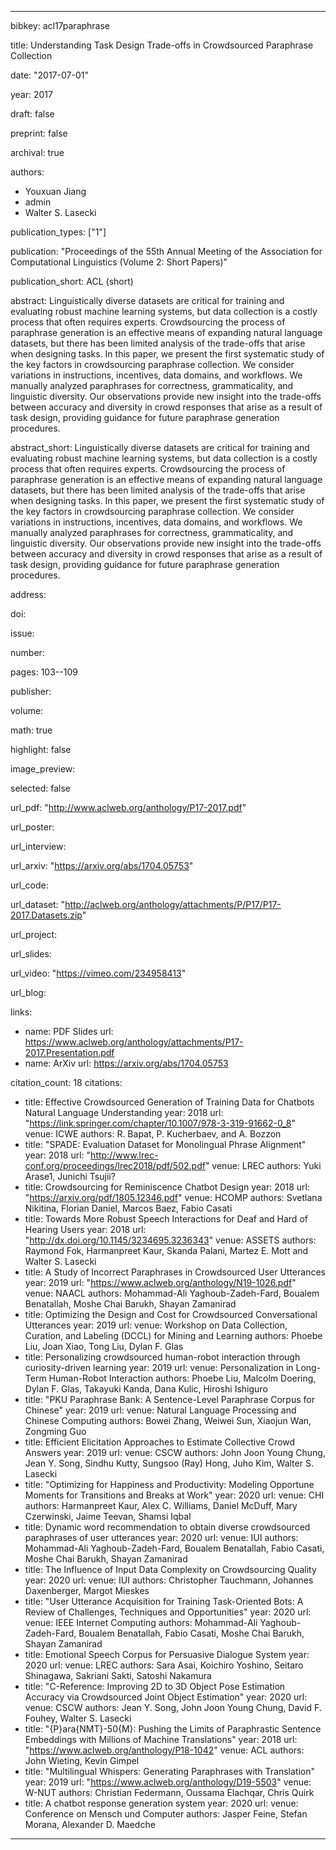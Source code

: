 ---

bibkey: acl17paraphrase

title: Understanding Task Design Trade-offs in Crowdsourced Paraphrase Collection

date: "2017-07-01"

year: 2017

draft: false

preprint: false

archival: true

authors: 
- Youxuan Jiang
- admin
- Walter S. Lasecki

publication_types: ["1"]

publication: "Proceedings of the 55th Annual Meeting of the Association for Computational Linguistics (Volume 2: Short Papers)"

publication_short: ACL (short)

abstract: Linguistically diverse datasets are critical for training and evaluating robust machine learning systems, but data collection is a costly process that often requires experts. Crowdsourcing the process of paraphrase generation is an effective means of expanding natural language datasets, but there has been limited analysis of the trade-offs that arise when designing tasks. In this paper, we present the first systematic study of the key factors in crowdsourcing paraphrase collection. We consider variations in instructions, incentives, data domains, and workflows. We manually analyzed paraphrases for correctness, grammaticality, and linguistic diversity. Our observations provide new insight into the trade-offs between accuracy and diversity in crowd responses that arise as a result of task design, providing guidance for future paraphrase generation procedures.

abstract_short: Linguistically diverse datasets are critical for training and evaluating robust machine learning systems, but data collection is a costly process that often requires experts. Crowdsourcing the process of paraphrase generation is an effective means of expanding natural language datasets, but there has been limited analysis of the trade-offs that arise when designing tasks. In this paper, we present the first systematic study of the key factors in crowdsourcing paraphrase collection. We consider variations in instructions, incentives, data domains, and workflows. We manually analyzed paraphrases for correctness, grammaticality, and linguistic diversity. Our observations provide new insight into the trade-offs between accuracy and diversity in crowd responses that arise as a result of task design, providing guidance for future paraphrase generation procedures.

address: 

doi: 

issue: 

number: 

pages: 103--109

publisher: 

volume: 

math: true

highlight: false

image_preview: 

selected: false

url_pdf: "http://www.aclweb.org/anthology/P17-2017.pdf"

url_poster: 

url_interview: 

url_arxiv: "https://arxiv.org/abs/1704.05753"

url_code: 

url_dataset: "http://aclweb.org/anthology/attachments/P/P17/P17-2017.Datasets.zip"

url_project: 

url_slides: 

url_video: "https://vimeo.com/234958413"

url_blog: 

links: 
- name: PDF Slides
  url: https://www.aclweb.org/anthology/attachments/P17-2017.Presentation.pdf
- name: ArXiv
  url: https://arxiv.org/abs/1704.05753

citation_count: 18
citations:
- title: Effective Crowdsourced Generation of Training Data for Chatbots Natural Language Understanding
  year: 2018
  url: "https://link.springer.com/chapter/10.1007/978-3-319-91662-0_8"
  venue: ICWE
  authors: R. Bapat, P. Kucherbaev, and A. Bozzon
- title: "SPADE: Evaluation Dataset for Monolingual Phrase Alignment"
  year: 2018
  url: "http://www.lrec-conf.org/proceedings/lrec2018/pdf/502.pdf"
  venue: LREC
  authors: Yuki Arase1, Junichi Tsujii?
- title: Crowdsourcing for Reminiscence Chatbot Design
  year: 2018
  url: "https://arxiv.org/pdf/1805.12346.pdf"
  venue: HCOMP
  authors: Svetlana Nikitina, Florian Daniel, Marcos Baez, Fabio Casati
- title: Towards More Robust Speech Interactions for Deaf and Hard of Hearing Users
  year: 2018
  url: "http://dx.doi.org/10.1145/3234695.3236343"
  venue: ASSETS
  authors: Raymond Fok, Harmanpreet Kaur, Skanda Palani, Martez E. Mott and Walter S. Lasecki
- title: A Study of Incorrect Paraphrases in Crowdsourced User Utterances
  year: 2019
  url: "https://www.aclweb.org/anthology/N19-1026.pdf"
  venue: NAACL
  authors: Mohammad-Ali Yaghoub-Zadeh-Fard, Boualem Benatallah, Moshe Chai Barukh, Shayan Zamanirad
- title: Optimizing the Design and Cost for Crowdsourced Conversational Utterances
  year: 2019
  url: 
  venue: Workshop on Data Collection, Curation, and Labeling (DCCL) for Mining and Learning
  authors: Phoebe Liu, Joan Xiao, Tong Liu, Dylan F. Glas
- title: Personalizing crowdsourced human-robot interaction through curiosity-driven learning
  year: 2019
  url: 
  venue: Personalization in Long-Term Human-Robot Interaction
  authors: Phoebe Liu, Malcolm Doering, Dylan F. Glas, Takayuki Kanda, Dana Kulic, Hiroshi Ishiguro
- title: "PKU Paraphrase Bank: A Sentence-Level Paraphrase Corpus for Chinese"
  year: 2019
  url: 
  venue: Natural Language Processing and Chinese Computing
  authors: Bowei Zhang, Weiwei Sun, Xiaojun Wan, Zongming Guo
- title: Efficient Elicitation Approaches to Estimate Collective Crowd Answers
  year: 2019
  url: 
  venue: CSCW
  authors: John Joon Young Chung, Jean Y. Song, Sindhu Kutty, Sungsoo (Ray) Hong, Juho Kim, Walter S. Lasecki
- title: "Optimizing for Happiness and Productivity: Modeling Opportune Moments for Transitions and Breaks at Work"
  year: 2020
  url: 
  venue: CHI
  authors: Harmanpreet Kaur, Alex C. Williams, Daniel McDuff, Mary Czerwinski, Jaime Teevan, Shamsi Iqbal
- title: Dynamic word recommendation to obtain diverse crowdsourced paraphrases of user utterances
  year: 2020
  url: 
  venue: IUI
  authors: Mohammad-Ali Yaghoub-Zadeh-Fard, Boualem Benatallah, Fabio Casati, Moshe Chai Barukh, Shayan Zamanirad
- title: The Influence of Input Data Complexity on Crowdsourcing Quality
  year: 2020
  url: 
  venue: IUI
  authors: Christopher Tauchmann, Johannes Daxenberger, Margot Mieskes
- title: "User Utterance Acquisition for Training Task-Oriented Bots: A Review of Challenges, Techniques and Opportunities"
  year: 2020
  url: 
  venue: IEEE Internet Computing
  authors: Mohammad-Ali Yaghoub-Zadeh-Fard, Boualem Benatallah, Fabio Casati, Moshe Chai Barukh, Shayan Zamanirad
- title: Emotional Speech Corpus for Persuasive Dialogue System
  year: 2020
  url: 
  venue: LREC
  authors: Sara Asai, Koichiro Yoshino, Seitaro Shinagawa, Sakriani Sakti, Satoshi Nakamura
- title: "C-Reference: Improving 2D to 3D Object Pose Estimation Accuracy via Crowdsourced Joint Object Estimation"
  year: 2020
  url: 
  venue: CSCW
  authors: Jean Y. Song, John Joon Young Chung, David F. Fouhey, Walter S. Lasecki
- title: "{P}ara{NMT}-50{M}: Pushing the Limits of Paraphrastic Sentence Embeddings with Millions of Machine Translations"
  year: 2018
  url: "https://www.aclweb.org/anthology/P18-1042"
  venue: ACL
  authors: John Wieting, Kevin Gimpel
- title: "Multilingual Whispers: Generating Paraphrases with Translation"
  year: 2019
  url: "https://www.aclweb.org/anthology/D19-5503"
  venue: W-NUT
  authors: Christian Federmann, Oussama Elachqar, Chris Quirk
- title: A chatbot response generation system
  year: 2020
  url: 
  venue: Conference on Mensch und Computer
  authors: Jasper Feine, Stefan Morana, Alexander D. Maedche


---